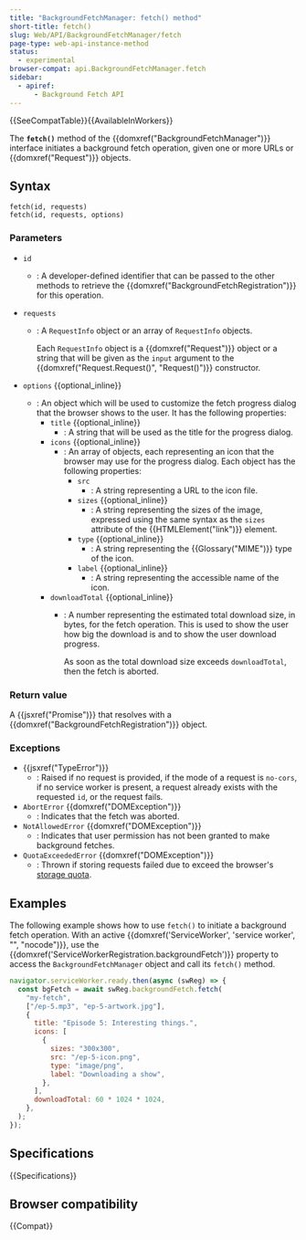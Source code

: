 ```yaml
---
title: "BackgroundFetchManager: fetch() method"
short-title: fetch()
slug: Web/API/BackgroundFetchManager/fetch
page-type: web-api-instance-method
status:
  - experimental
browser-compat: api.BackgroundFetchManager.fetch
sidebar:
  - apiref:
      - Background Fetch API
---
```


{{SeeCompatTable}}{{AvailableInWorkers}}

The **`fetch()`** method of the {{domxref("BackgroundFetchManager")}} interface initiates a background fetch operation, given one or more URLs or {{domxref("Request")}} objects.

## Syntax

```js-nolint
fetch(id, requests)
fetch(id, requests, options)
```

### Parameters

- `id`
  - : A developer-defined identifier that can be passed to the other methods to retrieve the {{domxref("BackgroundFetchRegistration")}} for this operation.
- `requests`
  - : A `RequestInfo` object or an array of `RequestInfo` objects.

    Each `RequestInfo` object is a {{domxref("Request")}} object or a string that will be given as the `input` argument to the {{domxref("Request.Request()", "Request()")}} constructor.

- `options` {{optional_inline}}
  - : An object which will be used to customize the fetch progress dialog that the browser shows to the user. It has the following properties:
    - `title` {{optional_inline}}
      - : A string that will be used as the title for the progress dialog.
    - `icons` {{optional_inline}}
      - : An array of objects, each representing an icon that the browser may use for the progress dialog. Each object has the following properties:
        - `src`
          - : A string representing a URL to the icon file.
        - `sizes` {{optional_inline}}
          - : A string representing the sizes of the image, expressed using the same syntax as the `sizes` attribute of the {{HTMLElement("link")}} element.
        - `type` {{optional_inline}}
          - : A string representing the {{Glossary("MIME")}} type of the icon.
        - `label` {{optional_inline}}
          - : A string representing the accessible name of the icon.
    - `downloadTotal` {{optional_inline}}
      - : A number representing the estimated total download size, in bytes, for the fetch operation. This is used to show the user how big the download is and to show the user download progress.

        As soon as the total download size exceeds `downloadTotal`, then the fetch is aborted.

### Return value

A {{jsxref("Promise")}} that resolves with a {{domxref("BackgroundFetchRegistration")}} object.

### Exceptions

- {{jsxref("TypeError")}}
  - : Raised if no request is provided, if the mode of a request is `no-cors`, if no service worker is present, a request already exists with the requested `id`, or the request fails.
- `AbortError` {{domxref("DOMException")}}
  - : Indicates that the fetch was aborted.
- `NotAllowedError` {{domxref("DOMException")}}
  - : Indicates that user permission has not been granted to make background fetches.
- `QuotaExceededError` {{domxref("DOMException")}}
  - : Thrown if storing requests failed due to exceed the browser's [storage quota](/en-US/docs/Web/API/Storage_API/Storage_quotas_and_eviction_criteria).

## Examples

The following example shows how to use `fetch()` to initiate a background fetch operation. With an active
{{domxref('ServiceWorker', 'service worker', "", "nocode")}}, use the
{{domxref('ServiceWorkerRegistration.backgroundFetch')}} property to access the
`BackgroundFetchManager` object and call its `fetch()`
method.

```js
navigator.serviceWorker.ready.then(async (swReg) => {
  const bgFetch = await swReg.backgroundFetch.fetch(
    "my-fetch",
    ["/ep-5.mp3", "ep-5-artwork.jpg"],
    {
      title: "Episode 5: Interesting things.",
      icons: [
        {
          sizes: "300x300",
          src: "/ep-5-icon.png",
          type: "image/png",
          label: "Downloading a show",
        },
      ],
      downloadTotal: 60 * 1024 * 1024,
    },
  );
});
```

## Specifications

{{Specifications}}

## Browser compatibility

{{Compat}}
